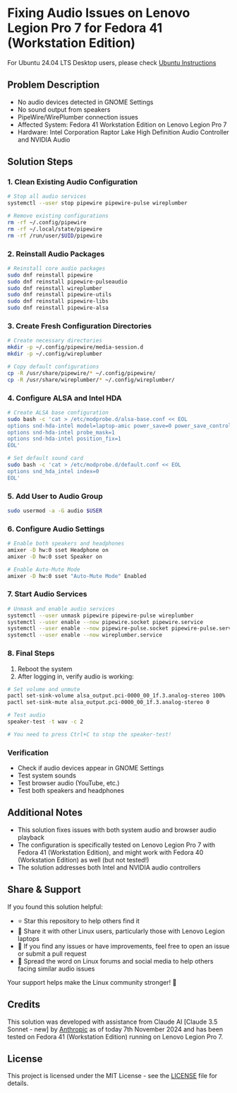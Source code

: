 # Fixing Audio Issues on Lenovo Legion Pro 7 for Fedora 41 (Workstation Edition)

For Ubuntu 24.04 LTS Desktop users, please check [Ubuntu Instructions](README-Ubuntu.md)

## Problem Description
- No audio devices detected in GNOME Settings
- No sound output from speakers
- PipeWire/WirePlumber connection issues
- Affected System: Fedora 41 Workstation Edition on Lenovo Legion Pro 7
- Hardware: Intel Corporation Raptor Lake High Definition Audio Controller and NVIDIA Audio

## Solution Steps

### 1. Clean Existing Audio Configuration
```bash
# Stop all audio services
systemctl --user stop pipewire pipewire-pulse wireplumber

# Remove existing configurations
rm -rf ~/.config/pipewire
rm -rf ~/.local/state/pipewire
rm -rf /run/user/$UID/pipewire
```

### 2. Reinstall Audio Packages
```bash
# Reinstall core audio packages
sudo dnf reinstall pipewire
sudo dnf reinstall pipewire-pulseaudio
sudo dnf reinstall wireplumber
sudo dnf reinstall pipewire-utils
sudo dnf reinstall pipewire-libs
sudo dnf reinstall pipewire-alsa
```

### 3. Create Fresh Configuration Directories
```bash
# Create necessary directories
mkdir -p ~/.config/pipewire/media-session.d
mkdir -p ~/.config/wireplumber

# Copy default configurations
cp -R /usr/share/pipewire/* ~/.config/pipewire/
cp -R /usr/share/wireplumber/* ~/.config/wireplumber/
```

### 4. Configure ALSA and Intel HDA
```bash
# Create ALSA base configuration
sudo bash -c 'cat > /etc/modprobe.d/alsa-base.conf << EOL
options snd-hda-intel model=laptop-amic power_save=0 power_save_controller=N
options snd-hda-intel probe_mask=1
options snd-hda-intel position_fix=1
EOL'

# Set default sound card
sudo bash -c 'cat > /etc/modprobe.d/default.conf << EOL
options snd_hda_intel index=0
EOL'
```

### 5. Add User to Audio Group
```bash
sudo usermod -a -G audio $USER
```

### 6. Configure Audio Settings
```bash
# Enable both speakers and headphones
amixer -D hw:0 sset Headphone on
amixer -D hw:0 sset Speaker on

# Enable Auto-Mute Mode
amixer -D hw:0 sset "Auto-Mute Mode" Enabled
```

### 7. Start Audio Services
```bash
# Unmask and enable audio services
systemctl --user unmask pipewire pipewire-pulse wireplumber
systemctl --user enable --now pipewire.socket pipewire.service
systemctl --user enable --now pipewire-pulse.socket pipewire-pulse.service
systemctl --user enable --now wireplumber.service
```

### 8. Final Steps
1. Reboot the system
2. After logging in, verify audio is working:
```bash
# Set volume and unmute
pactl set-sink-volume alsa_output.pci-0000_00_1f.3.analog-stereo 100%
pactl set-sink-mute alsa_output.pci-0000_00_1f.3.analog-stereo 0

# Test audio
speaker-test -t wav -c 2

# You need to press Ctrl+C to stop the speaker-test!
```

### Verification
- Check if audio devices appear in GNOME Settings
- Test system sounds
- Test browser audio (YouTube, etc.)
- Test both speakers and headphones

## Additional Notes
- This solution fixes issues with both system audio and browser audio playback
- The configuration is specifically tested on Lenovo Legion Pro 7 with Fedora 41 (Workstation Edition), and might work with Fedora 40 (Workstation Edition) as well (but not tested!)
- The solution addresses both Intel and NVIDIA audio controllers

## Share & Support
If you found this solution helpful:
- ⭐ Star this repository to help others find it
- 🔄 Share it with other Linux users, particularly those with Lenovo Legion laptops
- 🐛 If you find any issues or have improvements, feel free to open an issue or submit a pull request
- 📢 Spread the word on Linux forums and social media to help others facing similar audio issues

Your support helps make the Linux community stronger! 💪

## Credits
This solution was developed with assistance from Claude AI [Claude 3.5 Sonnet - new] by [Anthropic](https://www.anthropic.com) as of today 7th November 2024 and has been tested on Fedora 41 (Workstation Edition) running on Lenovo Legion Pro 7.

## License
This project is licensed under the MIT License - see the [LICENSE](LICENSE) file for details.
